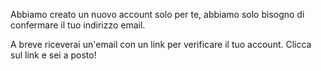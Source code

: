 Abbiamo creato un nuovo account solo per te, abbiamo solo bisogno di confermare il tuo indirizzo email. 

A breve riceverai un'email con un link per verificare il tuo account. Clicca sul link e sei a posto!
